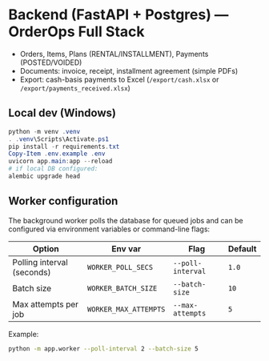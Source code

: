 # Backend (FastAPI + Postgres) — OrderOps Full Stack

- Orders, Items, Plans (RENTAL/INSTALLMENT), Payments (POSTED/VOIDED)
- Documents: invoice, receipt, installment agreement (simple PDFs)
- Export: cash-basis payments to Excel (``/export/cash.xlsx`` or ``/export/payments_received.xlsx``)

## Local dev (Windows)
```powershell
python -m venv .venv
. .venv\Scripts\Activate.ps1
pip install -r requirements.txt
Copy-Item .env.example .env
uvicorn app.main:app --reload
# if local DB configured:
alembic upgrade head
```

## Worker configuration

The background worker polls the database for queued jobs and can be configured
via environment variables or command-line flags:

| Option | Env var | Flag | Default |
|--------|---------|------|---------|
| Polling interval (seconds) | `WORKER_POLL_SECS` | `--poll-interval` | `1.0` |
| Batch size | `WORKER_BATCH_SIZE` | `--batch-size` | `10` |
| Max attempts per job | `WORKER_MAX_ATTEMPTS` | `--max-attempts` | `5` |

Example:

```bash
python -m app.worker --poll-interval 2 --batch-size 5
```
